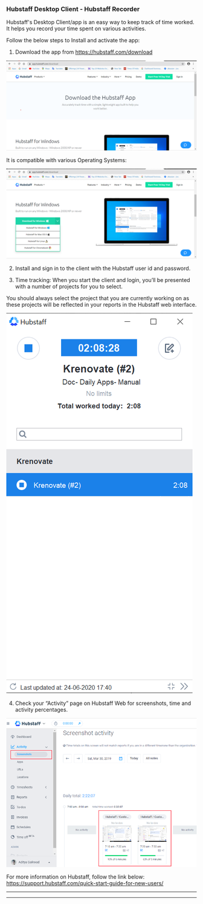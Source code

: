 ### **Hubstaff Desktop Client - Hubstaff Recorder**

Hubstaff's Desktop Client/app is an easy way to keep track of time worked. It helps you record your time spent on various activities.

Follow the below steps to Install and activate the app:

1. Download the app from https://hubstaff.com/download

![Hubstaff Download](../images/Initial-images/Hubstaff%20Recorder%20App/Hubstaffappdownload.png)

It is compatible with various Operating Systems:

![Hubstaff Compatibility](../images/Initial-images/Hubstaff%20Recorder%20App/Hubstaffcompatibility.png)

2.  Install and sign in to the client with the Hubstaff user id and password.

3. Time tracking: When you start the client and login, you’ll be presented with a number of projects for you to select.

You should always select the project that you are currently working on as these projects will be reflected in your reports in the Hubstaff web interface.

![Hubstaff Timer](../images/Initial-images/Hubstaff%20Recorder%20App/HubstaffTimer.png)

4. Check your “Activity” page on Hubstaff Web for screenshots, time and activity percentages.

![Hubstaff Activity](../images/Initial-images/Hubstaff%20Recorder%20App/HubstaffActivity.png)

For more information on Hubstaff, follow the link below:
https://support.hubstaff.com/quick-start-guide-for-new-users/

____
____
